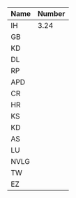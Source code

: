 | Name | Number |
|------|--------|
| IH   | 3.24   |
| GB   |        |
| KD   |        |
| DL   |        |
| RP   |        |
| APD  |        |
| CR   |        |
| HR   |        |
| KS   |        |
| KD   |        |
| AS   |        |
| LU   |        |
| NVLG |        |
| TW   |        |
| EZ   |        |
